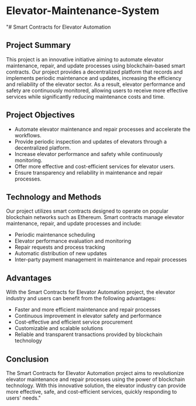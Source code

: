 # Elevator-Maintenance-System

"# Smart Contracts for Elevator Automation

## Project Summary

This project is an innovative initiative aiming to automate elevator maintenance, repair, and update processes using blockchain-based smart contracts. Our project provides a decentralized platform that records and implements periodic maintenance and updates, increasing the efficiency and reliability of the elevator sector. As a result, elevator performance and safety are continuously monitored, allowing users to receive more effective services while significantly reducing maintenance costs and time.

## Project Objectives

* Automate elevator maintenance and repair processes and accelerate the workflows.
* Provide periodic inspection and updates of elevators through a decentralized platform.
* Increase elevator performance and safety while continuously monitoring.
* Offer more effective and cost-efficient services for elevator users.
* Ensure transparency and reliability in maintenance and repair processes.

## Technology and Methods

Our project utilizes smart contracts designed to operate on popular blockchain networks such as Ethereum. Smart contracts manage elevator maintenance, repair, and update processes and include:

* Periodic maintenance scheduling
* Elevator performance evaluation and monitoring
* Repair requests and process tracking
* Automatic distribution of new updates
* Inter-party payment management in maintenance and repair processes

## Advantages

With the Smart Contracts for Elevator Automation project, the elevator industry and users can benefit from the following advantages:

* Faster and more efficient maintenance and repair processes
* Continuous improvement in elevator safety and performance
* Cost-effective and efficient service procurement
* Customizable and scalable solutions
* Reliable and transparent transactions provided by blockchain technology

## Conclusion

The Smart Contracts for Elevator Automation project aims to revolutionize elevator maintenance and repair processes using the power of blockchain technology. With this innovative solution, the elevator industry can provide more effective, safe, and cost-efficient services, quickly responding to users' needs."


